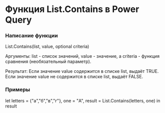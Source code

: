# Функция List.Contains в Power Query

### Написание функции
List.Contains(list, value, optional criteria)

Аргументы:
list - список значений, 
value - значение, 
а criteria - функция сравнения (необязательный параметр).

Результат:
Если значение value содержится в списке list, выдаёт TRUE.
Если значение value не содержится в списке list, выдаёт FALSE.

### Примеры
let
letters = {"a","б","в","г"},
one = "А",
result = List.Contains(letters, one)
in result
